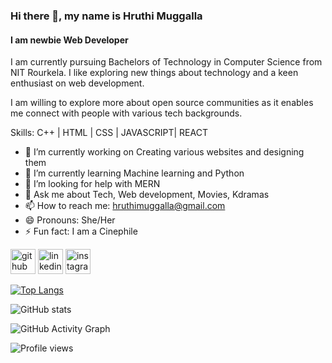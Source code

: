 ### Hi there 👋, my name is Hruthi Muggalla
#### I am newbie Web Developer
I am currently pursuing Bachelors of Technology in Computer Science from NIT Rourkela. I like exploring new things about technology and a keen enthusiast on web development.

I am willing to explore more about open source communities as it  enables me connect with people with various tech backgrounds.



Skills: C++ | HTML | CSS | JAVASCRIPT| REACT

- 🔭 I’m currently working on Creating various websites and designing them 
- 🌱 I’m currently learning Machine learning and Python 
- 🤔 I’m looking for help with MERN 
- 💬 Ask me about Tech, Web development, Movies, Kdramas 
- 📫 How to reach me: hruthimuggalla@gmail.com 
- 😄 Pronouns: She/Her 
- ⚡ Fun fact: I am a Cinephile 


[<img src='https://cdn.jsdelivr.net/npm/simple-icons@3.0.1/icons/github.svg' alt='github' height='40'>](https://github.com/Hruthi19)  [<img src='https://cdn.jsdelivr.net/npm/simple-icons@3.0.1/icons/linkedin.svg' alt='linkedin' height='40'>](https://www.linkedin.com/in/https://www.linkedin.com/in/hruthi-muggalla-114967200//)  [<img src='https://cdn.jsdelivr.net/npm/simple-icons@3.0.1/icons/instagram.svg' alt='instagram' height='40'>](https://www.instagram.com/https://www.instagram.com/_.hruthi._/?hl=en/)  

[![Top Langs](https://github-readme-stats.vercel.app/api/top-langs/?username=Hruthi19)](https://github.com/anuraghazra/github-readme-stats)

![GitHub stats](https://github-readme-stats.vercel.app/api?username=Hruthi19&show_icons=true)  

![GitHub Activity Graph](https://activity-graph.herokuapp.com/graph?username=Hruthi19)  

![Profile views](https://gpvc.arturio.dev/Hruthi19)  
